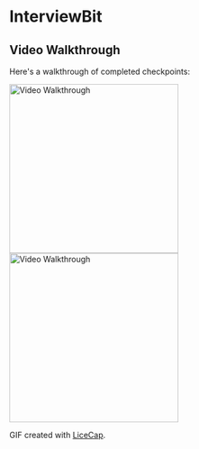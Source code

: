 # InterviewBit

## Video Walkthrough

Here's a walkthrough of completed checkpoints:

<img src='https://user-images.githubusercontent.com/17666583/40343859-d65dd73e-5d46-11e8-8e12-733a181c66c7.gif' title='Prework Video Walkthrough' width='300' alt='Video Walkthrough' />

<img src='https://user-images.githubusercontent.com/17666583/40343865-d9931ffe-5d46-11e8-956d-60abd4391d5d.gif' title='Prework Video Walkthrough' width='300' alt='Video Walkthrough' />

GIF created with [LiceCap](http://www.cockos.com/licecap/).

